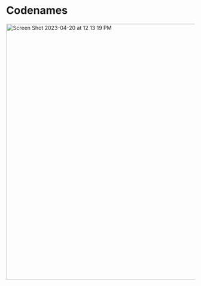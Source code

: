 # Codenames

<img width="683" alt="Screen Shot 2023-04-20 at 12 13 19 PM" src="https://user-images.githubusercontent.com/84207482/233425695-ca21365f-3da3-4857-ac04-8cccac51cd57.png">

